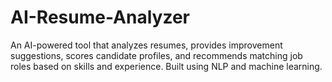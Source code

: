 # AI-Resume-Analyzer
An AI-powered tool that analyzes resumes, provides improvement suggestions, scores candidate profiles, and recommends matching job roles based on skills and experience. Built using NLP and machine learning.
